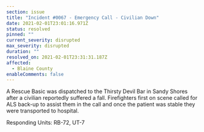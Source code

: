 ```yaml
---
section: issue
title: "Incident #0067 - Emergency Call - Civilian Down"
date: 2021-02-01T23:01:16.971Z
status: resolved
pinned: ""
current_severity: disrupted
max_severity: disrupted
duration: ""
resolved_on: 2021-02-01T23:31:31.187Z
affected:
  - Blaine County
enableComments: false
---
```

A Rescue Basic was dispatched to the Thirsty Devil Bar in Sandy Shores after a civilian reportedly suffered a fall. Firefighters first on scene called for ALS back-up to assist them in the call and once the patient was stable they were transported to hospital.

Responding Units: RB-72, UT-7
